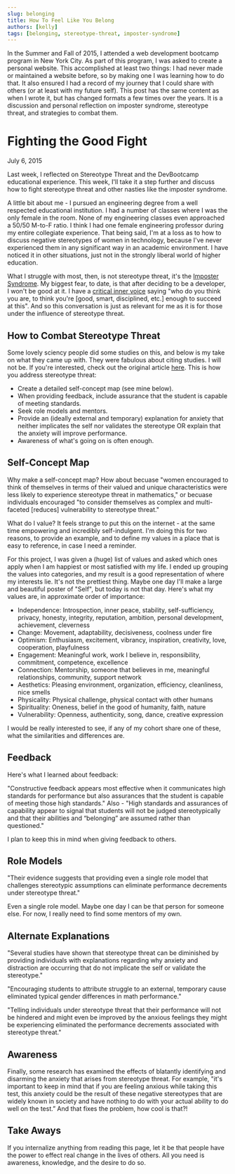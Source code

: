 ```yaml
---
slug: belonging
title: How To Feel Like You Belong
authors: [kelly]
tags: [belonging, stereotype-threat, imposter-syndrome]
---
```


In the Summer and Fall of 2015, I attended a web development bootcamp program in New York City. As part of this program, I was asked to create a personal website. This accomplished at least two things: I had never made or maintained a website before, so by making one I was learning how to do that. It also ensured I had a record of my journey that I could share with others (or at least with my future self). This post has the same content as when I wrote it, but has changed formats a few times over the years. It is a discussion and personal reflection on imposter syndrome, stereotype threat, and strategies to combat them.

<!--truncate-->

# Fighting the Good Fight

July 6, 2015

Last week, I reflected on Stereotype Threat and the DevBootcamp educational experience. This week, I'll take it a step further and discuss how to fight stereotype threat and other nasties like the imposter syndrome.

A little bit about me - I pursued an engineering degree from a well respected educational institution. I had a number of classes where I was the only female in the room. None of my engineering classes even approached a 50/50 M-to-F ratio. I think I had one female engineering professor during my entire collegiate experience. That being said, I'm at a loss as to how to discuss negative stereotypes of women in technology, because I've never experienced them in any significant way in an academic environment. I have noticed it in other situations, just not in the strongly liberal world of higher education.

What I struggle with most, then, is not stereotype threat, it's the [Imposter Syndrome](https://en.wikipedia.org/wiki/Impostor_syndrome). My biggest fear, to date, is that after deciding to be a developer, I won't be good at it. I have a [critical inner voice](https://www.youtube.com/watch?v=uWc4pZhnpOw) saying "who do you think you are, to think you're [good, smart, disciplined, etc.] enough to succeed at this". And so this conversation is just as relevant for me as it is for those under the influence of stereotype threat.

## How to Combat Stereotype Threat

Some lovely sciency people did some studies on this, and below is my take on what they came up with. They were fabulous about citing studies. I will not be. If you're interested, check out the original article [here](https://web.archive.org/web/20150302053814/https://www.reducingstereotypethreat.org/reduce.html). This is how you address stereotype threat:

* Create a detailed self-concept map (see mine below).
* When providing feedback, include assurance that the student is capable of meeting standards.
* Seek role models and mentors.
* Provide an (ideally external and temporary) explanation for anxiety that neither implicates the self nor validates the stereotype OR explain that the anxiety will improve performance.
* Awareness of what's going on is often enough.

## Self-Concept Map

Why make a self-concept map? How about becuase "women encouraged to think of themselves in terms of their valued and unique characteristics were less likely to experience stereotype threat in mathematics," or becuase individuals encouraged "to consider themselves as complex and multi-faceted \[reduces\] vulnerability to stereotype threat."

What do I value? It feels strange to put this on the internet - at the same time empowering and incredibly self-indulgent. I'm doing this for two reasons, to provide an example, and to define my values in a place that is easy to reference, in case I need a reminder.

For this project, I was given a (huge) list of values and asked which ones apply when I am happiest or most satisfied with my life. I ended up grouping the values into categories, and my result is a good representation of where my interests lie. It's not the prettiest thing. Maybe one day I'll make a large and beautiful poster of "Self", but today is not that day. Here's what my values are, in approximate order of importance:

<!-- TODO: use mermaid -->
- Independence: Introspection, inner peace, stability, self-sufficiency, privacy, honesty, integrity, reputation, ambition, personal development, achievement, cleverness
- Change: Movement, adaptability, decisiveness, coolness under fire
- Optimism: Enthusiasm, excitement, vibrancy, inspiration, creativity, love, cooperation, playfulness
- Engagement: Meaningful work, work I believe in, responsibility, commitment, competence, excellence
- Connection: Mentorship, someone that believes in me, meaningful relationships, community, support network
- Aesthetics: Pleasing environment, organization, efficiency, cleanliness, nice smells
- Physicality: Physical challenge, physical contact with other humans
- Spirituality: Oneness, belief in the good of humanity, faith, nature
- Vulnerability: Openness, authenticity, song, dance, creative expression

I would be really interested to see, if any of my cohort share one of these, what the similarities and differences are.

## Feedback

Here's what I learned about feedback:

"Constructive feedback appears most effective when it communicates high standards for performance but also assurances that the student is capable of meeting those high standards." Also - "High standards and assurances of capability appear to signal that students will not be judged stereotypically and that their abilities and “belonging” are assumed rather than questioned."

I plan to keep this in mind when giving feedback to others.

## Role Models

"Their evidence suggests that providing even a single role model that challenges stereotypic assumptions can eliminate performance decrements under stereotype threat."

Even a single role model. Maybe one day I can be that person for someone else. For now, I really need to find some mentors of my own. <!-- Perhaps some of these inspiring women. -->

## Alternate Explanations

"Several studies have shown that stereotype threat can be diminished by providing individuals with explanations regarding why anxiety and distraction are occurring that do not implicate the self or validate the stereotype."

"Encouraging students to attribute struggle to an external, temporary cause eliminated typical gender differences in math performance."

"Telling individuals under stereotype threat that their performance will not be hindered and might even be improved by the anxious feelings they might be experiencing eliminated the performance decrements associated with stereotype threat."

## Awareness

Finally, some research has examined the effects of blatantly identifying and disarming the anxiety that arises from stereotype threat. For example, "it's important to keep in mind that if you are feeling anxious while taking this test, this anxiety could be the result of these negative stereotypes that are widely known in society and have nothing to do with your actual ability to do well on the test.” And that fixes the problem, how cool is that?!

## Take Aways

If you internalize anything from reading this page, let it be that people have the power to effect real change in the lives of others. All you need is awareness, knowledge, and the desire to do so.
